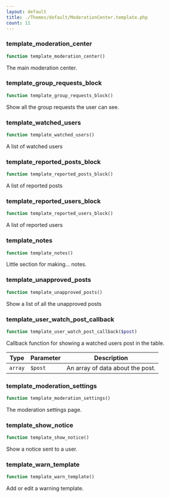 ```yaml
---
layout: default
title: ./Themes/default/ModerationCenter.template.php
count: 11
---
```


### template_moderation_center

```php
function template_moderation_center()
```
The main moderation center.



### template_group_requests_block

```php
function template_group_requests_block()
```
Show all the group requests the user can see.



### template_watched_users

```php
function template_watched_users()
```
A list of watched users



### template_reported_posts_block

```php
function template_reported_posts_block()
```
A list of reported posts



### template_reported_users_block

```php
function template_reported_users_block()
```
A list of reported users



### template_notes

```php
function template_notes()
```
Little section for making... notes.



### template_unapproved_posts

```php
function template_unapproved_posts()
```
Show a list of all the unapproved posts



### template_user_watch_post_callback

```php
function template_user_watch_post_callback($post)
```
Callback function for showing a watched users post in the table.



Type|Parameter|Description
---|---|---
`array`|`$post`|An array of data about the post.

### template_moderation_settings

```php
function template_moderation_settings()
```
The moderation settings page.



### template_show_notice

```php
function template_show_notice()
```
Show a notice sent to a user.



### template_warn_template

```php
function template_warn_template()
```
Add or edit a warning template.



